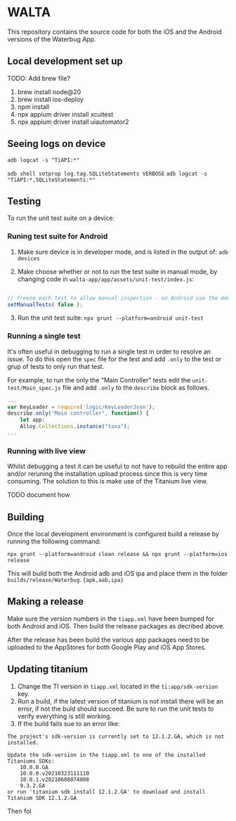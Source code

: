 # WALTA

This repository contains the source code for both the iOS and the Android versions of the Waterbug App.

## Local development set up

TODO: Add brew file?
1. brew install node@20
2. brew install ios-deploy
3. npm install
4. npx appium driver install xcuitest
5. npx appium driver install uiautomator2


## Seeing logs on device

`adb logcat -s "TiAPI:*"`

`adb shell setprop log.tag.SQLiteStatements VERBOSE`
`adb logcat -s "TiAPI:*,SQLiteStatements:*"`


## Testing

To run the unit test suite on a device:

### Runing test suite for Android
1. Make sure device is in developer mode, and is listed in the output of:
`adb devices`

2. Make choose whether or not to run the test suite in manual mode, by changing code in 
`walta-app/app/assets/unit-test/index.js`:

```javascript

// freeze each test to allow manual inspection - on Android use the menu option "Continue" to continue test.
setManualTests( false );
```

3. Run the unit test suite:
`npx grunt --platform=android unit-test`

### Running a single test
It's often useful in debugging to run a single test in order to resolve an issue.
To do this open the `spec` file for the test and add `.only` to the test or grup of tests
to only run that test.

For example, to run the only the "Main Controller" tests edit the `unit-test/Main_spec.js` file
and add `.only` to the `describe` block as follows.
```javascript
...
var KeyLoader = require('logic/KeyLoaderJson');
describe.only("Main controller", function() {
	let app;
    Alloy.Collections.instance("taxa");
...
```

### Running with live view
Whilst debugging a test it can be useful to not have to rebuild the entire app and/or reruning the
installation upload process since this is very time consuming. The solution to this is make use of
the Titanium live view.

TODO document how

## Building
Once the local development environment is configured build a release by running the 
following command:

`npx grunt --platform=android clean release && npx grunt --platform=ios release`

This will build both the Android adb and iOS ipa and place them in the folder
`builds/release/Waterbug.{apk,aab,ipa}`

## Making a release

Make sure the version numbers in the `tiapp.xml` have been bumped for both Android and iOS.
Then build the release packages as decribed above.

After the release has been build the various app packages need to be uploaded to the AppStores for both
Google Play and iOS App Stores.

## Updating titanium

1. Change the TI version in `tiapp.xml` located in the `ti:app/sdk-version` key.
2. Run a build, if the latest version of titanium is not install there will be an error, if not the buld should succeed. Be sure to run the unit tests to verify everything is still working.
3. If the build fails sue to an error like:
```
The project's sdk-version is currently set to 12.1.2.GA, which is not installed.

Update the sdk-version in the tiapp.xml to one of the installed Titaniums SDKs:
    10.0.0.GA
    10.0.0.v20210323111110
    10.0.1.v20210608074008
    9.3.2.GA
or run 'titanium sdk install 12.1.2.GA' to download and install Titanium SDK 12.1.2.GA
```

Then fol
